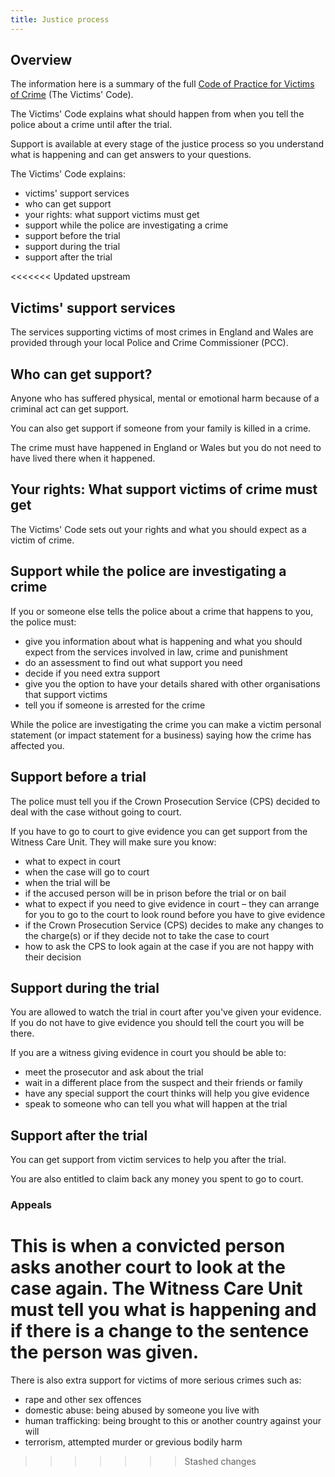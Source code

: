 ```yaml
---
title: Justice process
---
```

## Overview

The information here is a summary of the full [Code of Practice for Victims of Crime](https://www.gov.uk/government/publications/the-code-of-practice-for-victims-of-crime) (The Victims' Code).

The Victims' Code explains what should happen from when you tell the police about a crime until after the trial.

Support is available at every stage of the justice process so you understand what is happening and can get answers to your questions.

The Victims' Code explains:

- victims' support services
- who can get support
- your rights: what support victims must get
- support while the police are investigating a crime
- support before the trial
- support during the trial
- support after the trial

<<<<<<< Updated upstream
## Victims' support services

The services supporting victims of most crimes in England and Wales are provided through your local Police and Crime Commissioner (PCC).

## Who can get support?

Anyone who has suffered physical, mental or emotional harm because of a criminal act can get support.

You can also get support if someone from your family is killed in a crime.

The crime must have happened in England or Wales but you do not need to have lived there when it happened.

## Your rights: What support victims of crime must get

The Victims' Code sets out your rights and what you should expect as a victim of crime. 

## Support while the police are investigating a crime

If you or someone else tells the police about a crime that happens to you, the police must:

- give you information about what is happening and what you should expect from the services involved in law, crime and punishment
- do an assessment to find out what support you need
- decide if you need extra support
- give you the option to have your details shared with other organisations that support victims
- tell you if someone is arrested for the crime

While the police are investigating the crime you can make a victim personal statement (or impact statement for a business) saying how the crime has affected you.

## Support before a trial

The police must tell you if the Crown Prosecution Service (CPS) decided to deal with the case without going to court.

If you have to go to court to give evidence you can get support from the Witness Care Unit. They will make sure you know:

- what to expect in court
- when the case will go to court
- when the trial will be
- if the accused person will be in prison before the trial or on bail
- what to expect if you need to give evidence in court – they can arrange for you to go to the court to look round before you have to give evidence
- if the Crown Prosecution Service (CPS) decides to make any changes to the charge(s) or if they decide not to take the case to court
- how to ask the CPS to look again at the case if you are not happy with their decision

## Support during the trial

You are allowed to watch the trial in court after you've given your evidence. If you do not have to give evidence you should tell the court you will be there.

If you are a witness giving evidence in court you should be able to:
- meet the prosecutor and ask about the trial 
- wait in a different place from the suspect and their friends or family
- have any special support the court thinks will help you give evidence
- speak to someone who can tell you what will happen at the trial 

## Support after the trial

You can get support from victim services to help you after the trial.

You are also entitled to claim back any money you spent to go to court.

### Appeals
This is when a convicted person asks another court to look at the case again.
The Witness Care Unit must tell you what is happening and if there is a change to the sentence the person was given.
=======
There is also extra support for victims of more serious crimes such as:

- rape and other sex offences
- domestic abuse: being abused by someone you live with 
- human trafficking: being brought to this or another country against your will
- terrorism, attempted murder or grevious bodily harm 
>>>>>>> Stashed changes
